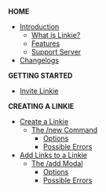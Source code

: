 **HOME**
- [Introduction](home/introduction.md)
  - [What is Linkie?](home/introduction.md#what-is-linkie)
  - [Features](home/introduction.md#features)
  - [Support Server](home/introduction.md#support-server)
- [Changelogs](home/changelogs.md)

**GETTING STARTED**
- [Invite Linkie](/getting-started/add-linkie.md)

**CREATING A LINKIE**
- [Create a Linkie](creating-a-linkie/create-linkie.md)
  - [The /new Command](creating-a-linkie/create-linkie.md#the-new-command)
    - [Options](creating-a-linkie/create-linkie.md#options)
    - [Possible Errors](creating-a-linkie/create-linkie.md#possible-errors)
- [Add Links to a Linkie](creating-a-linkie/add-links.md)
  - [The /add Modal](creating-a-linkie/add-links.md#the-add-modal)
    - [Options](creating-a-linkie/add-links.md#options)
    - [Possible Errors](creating-a-linkie/add-links.md#possible-errors)